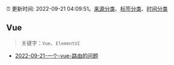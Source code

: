 :alarm_clock: 更新时间: 2022-09-21 04:09:51。[来源分类](../README.md)、[标签分类](../TAGS.md)、[时间分类](../TIMELINE.md)

## Vue


> 关键字：`Vue`、`ElementUI`



- [2022-09-21-一个-vue-路由的问题](https://www.v2ex.com/t/881833) 
